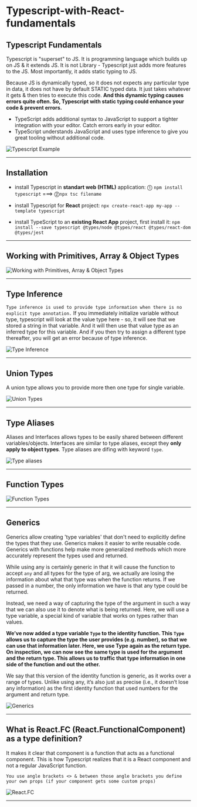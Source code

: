 # Typescript-with-React-fundamentals

## Typescript Fundamentals

Typescript is "superset" to JS. It is programming language which builds up on JS & it extends JS. It is not Library - Typescript just adds more features to the JS. Most importantly, it adds static typing to JS.

Because JS is dynamically typed, so it does not expects any particular type in data, it does not have by default STATIC typed data. It just takes whatever it gets & then tries to execute this code. **And this dynamic typing causes errors quite often. So, Typescript with static typing could enhance your code & prevent errors.**

-   TypeScript adds additional syntax to JavaScript to support a tighter integration with your editor. Catch errors early in your editor.
-   TypeScript understands JavaScript and uses type inference to give you great tooling without additional code.

![Typescript Example](slides/typescript_example.png)

---

## Installation

-   install Typescript in **standart web (HTML)** application:
    ⓵ `npm install typescript` ===> ⓶`npx tsc filename`

-   install Typescript for **React** project:
    `npx create-react-app my-app --template typescript`

-   install TypeScript to an **existing React App** project, first install it:
    `npm install --save typescript @types/node @types/react @types/react-dom @types/jest`

---

## Working with Primitives, Array & Object Types

![Working with Primitives, Array & Object Types](slides/basic_data_typing.jpg)

---

## Type Inference

`Type inference is used to provide type information when there is no explicit type annotation.`
If you immediately initialize variable without type, typescript will look at the value type here - so, it will see that we stored a string in that variable. And it will then use that value type as an inferred type for this variable. And if you then try to assign a different type thereafter, you will get an error because of type inference.

![Type Inference](slides/type_inferrence.jpg)

---

## Union Types

A union type allows you to provide more then one type for single variable.

![Union Types](slides/union_types.jpg)

---

## Type Aliases

Aliases and Interfaces allows types to be easily shared between different variables/objects.
Interfaces are similar to type aliases, except they **only apply to object types**.
Type aliases are difing with keyword `type`.

![Type aliases](slides/type_aliases.jpg)

---

## Function Types

![Function Types](slides/function_types.jpg)

---

## Generics

Generics allow creating 'type variables' that don't need to explicitly define the types that they use.
Generics makes it easier to write reusable code.
Generics with functions help make more generalized methods which more accurately represent the types used and returned.

While using any is certainly generic in that it will cause the function to accept `any` and all types for the type of arg, we actually are losing the information about what that type was when the function returns. If we passed in a number, the only information we have is that any type could be returned.

Instead, we need a way of capturing the type of the argument in such a way that we can also use it to denote what is being returned. Here, we will use a type variable, a special kind of variable that works on types rather than values.

**We’ve now added a type variable `Type` to the identity function. This `Type` allows us to capture the type the user provides (e.g. number), so that we can use that information later. Here, we use Type again as the return type. On inspection, we can now see the same type is used for the argument and the return type. This allows us to traffic that type information in one side of the function and out the other.**

We say that this version of the identity function is generic, as it works over a range of types. Unlike using any, it’s also just as precise (i.e., it doesn’t lose any information) as the first identity function that used numbers for the argument and return type.

![Generics](slides/generics.jpg)

---

## What is **React.FC** (React.FunctionalComponent) as a type definition?

It makes it clear that component is a function that acts as a functional component. This is how Typescript realizes that it is a React component and not a regular JavaScript function.

`You use angle brackets <> & between those angle brackets you define your own props (if your component gets some custom props)`

![React.FC](slides/react.fc.jpg)

---
